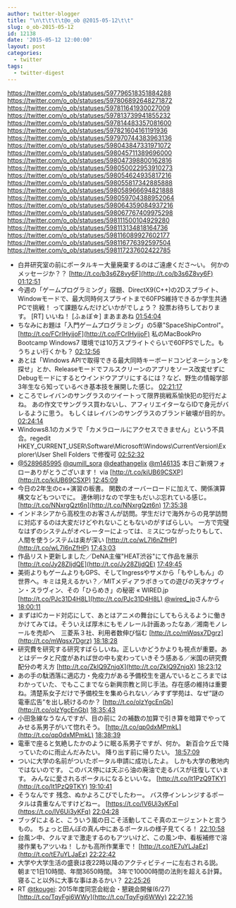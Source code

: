 ```yaml
---
author: twitter-blogger
title: "\n\t\t\t\t@o_ob @2015-05-12\t\t"
slug: o_ob-2015-05-12
id: 12138
date: '2015-05-12 12:00:00'
layout: post
categories:
  - twitter
tags:
  - twitter-digest
---
```


https://twitter.com/o_ob/statuses/597796518351884288 https://twitter.com/o_ob/statuses/597806892648271872 https://twitter.com/o_ob/statuses/597811641930027009 https://twitter.com/o_ob/statuses/597813739941855232 https://twitter.com/o_ob/statuses/597814483357081600 https://twitter.com/o_ob/statuses/597821604161191936 https://twitter.com/o_ob/statuses/597970744383963136 https://twitter.com/o_ob/statuses/598043847331971072 https://twitter.com/o_ob/statuses/598045711389696000 https://twitter.com/o_ob/statuses/598047398800162816 https://twitter.com/o_ob/statuses/598050022953910273 https://twitter.com/o_ob/statuses/598054624935817216 https://twitter.com/o_ob/statuses/598055817342885888 https://twitter.com/o_ob/statuses/598058966694821888 https://twitter.com/o_ob/statuses/598059704388952064 https://twitter.com/o_ob/statuses/598064359084937216 https://twitter.com/o_ob/statuses/598067767409975298 https://twitter.com/o_ob/statuses/598111500104929280 https://twitter.com/o_ob/statuses/598113134818164736 https://twitter.com/o_ob/statuses/598116089927602177 https://twitter.com/o_ob/statuses/598116776392597504 https://twitter.com/o_ob/statuses/598117237602422785  

*   白井研究室の前にポータルキー大量廃棄するのはご遠慮くださ〜い。 何かのメッセージか？？ [http://t.co/b3s6Z8vy6F](http://t.co/b3s6Z8vy6F) [01:12:51](https://twitter.com/o_ob/statuses/597796518351884288)
*   今週の「ゲームプログラミング」宿題、DirectX9(C++)の2Dスプライト、Windowモードで、最大同時何スプライトまで60FPS維持できるか学生共通PCで挑戦！ って課題なんだけどいかがでしょう？ 投票お待ちしております。 [RT] いいね！ [ふぁぼ☆] まあまあね [01:54:04](https://twitter.com/o_ob/statuses/597806892648271872)
*   ちなみにお題は「入門ゲームプログラミング」の5章"SpaceShipControl"。 [http://t.co/FCrIHyijoF](http://t.co/FCrIHyijoF) 私のMacBookPro Bootcamp Windows7 環境では10万スプライトぐらいで60FPSでした。もうちょい行くかも？ [02:12:56](https://twitter.com/o_ob/statuses/597811641930027009)
*   あとは「Windows APIで取得できる最大同時キーボードコンビネーションを探せ」とか、Releaseモードでフルスクリーンのアプリをソース改変せずにDebugモードにするとウインドウアプリにするには？など、野生の情報学部3年生なら知っているべき基本技を展開した感じ。 [02:21:17](https://twitter.com/o_ob/statuses/597813739941855232)
*   ところでレイバンのサングラスのツイートって限界挑戦系愉快犯の犯行だよね。 あの作文でサングラス買わないし、アフィリエイターならIDで身元がバレるように思う。 もしくはレイバンのサングラスのブランド破壊が目的か。 [02:24:14](https://twitter.com/o_ob/statuses/597814483357081600)
*   Windows8.1のカメラで「カメラロールにアクセスできません」という不具合。regedit HKEY_CURRENT_USER\Software\Microsoft\Windows\CurrentVersion\Explorer\User Shell Folders で修復可 [02:52:32](https://twitter.com/o_ob/statuses/597821604161191936)
*   [@5289685995](https://twitter.com/5289685995) [@qumill_sora](https://twitter.com/qumill_sora) [@deathangelix](https://twitter.com/deathangelix) [@m146135](https://twitter.com/m146135) 本日ご新規フォローありがとうございます！ via [http://t.co/kiUB69CSXP](http://t.co/kiUB69CSXP) [12:45:09](https://twitter.com/o_ob/statuses/597970744383963136)
*   今日の2年生のc++演習の板書。 関数のオーバーロードに加えて、関係演算構文などもついでに。 連休明けなので学生もだいぶ忘れている感じ。 [http://t.co/NNxrgQzt6n](http://t.co/NNxrgQzt6n) [17:35:38](https://twitter.com/o_ob/statuses/598043847331971072)
*   インドネシアから高校生のお客さんが訪問。学生だけで海外からの見学訪問に対応するのは大変だけどやれないこともないのがすばらしい。 一方で完璧なはずのシステムがオペレーターによっては、ミスにつながったりもして、人間を使うシステムは奥が深い [http://t.co/wL7I6nZfHP](http://t.co/wL7I6nZfHP) [17:43:03](https://twitter.com/o_ob/statuses/598045711389696000)
*   作品リスト更新しました／DeNA主催"HEAT渋谷"にて作品を展示 [http://t.co/Jy28ZIjdQE](http://t.co/Jy28ZIjdQE) [17:49:45](https://twitter.com/o_ob/statuses/598047398800162816)
*   美術よりもゲームよりもGPS、そしてIngressやサメから「もやしもん」の世界へ。キミは見えるかい？／MITメディアラボきっての遊びの天才ケヴィン・スラヴィン、その「ひらめき」の秘密 « WIRED.jp [http://t.co/PJc31D4H8L](http://t.co/PJc31D4H8L) [@wired_jp](https://twitter.com/wired_jp)さんから [18:00:11](https://twitter.com/o_ob/statuses/598050022953910273)
*   まずはICカード対応にして、あとはアニメの舞台にしてもらえるように働きかけてみては。そういえば厚木にもモノレール計画あったなあ／湘南モノレールを売却へ　三菱系３社、利用者数伸び悩む [http://t.co/mWqsx7Dgrz](http://t.co/mWqsx7Dgrz) [18:18:28](https://twitter.com/o_ob/statuses/598054624935817216)
*   研究費を研究する研究すばらしいね。正しいかどうかよりも視点が重要。あとはデータと尺度があれば世の中も変わっていきそう感ある／米国の研究費配分の考え方 [http://t.co/ZklQ9ZnjqX](http://t.co/ZklQ9ZnjqX) [18:23:12](https://twitter.com/o_ob/statuses/598055817342885888)
*   あの手の駄洒落に適応力・免疫力がある予備校生を選んでいるところまではわかっていた、でもここまでなら新興宗教と同じ手法。存在感の維持は重要ね。清楚系女子だけで予備校生を集められない／みすず学苑は、なぜ“謎の電車広告”を出し続けるのか？ [http://t.co/olzYgcEnGb](http://t.co/olzYgcEnGb) [18:35:43](https://twitter.com/o_ob/statuses/598058966694821888)
*   小田急線なうなんですが、目の前に 2の補数の加算で引き算を暗算でやってみせる系男子がいて惚れそう。 [http://t.co/qp0dxMPmkL](http://t.co/qp0dxMPmkL) [18:38:39](https://twitter.com/o_ob/statuses/598059704388952064)
*   電車で座ると気絶したかのように眠る系男子ですが、何か。 新百合ケ丘で降っていたのに雨止んだみたい。 降り出す前に帰りたい。 [18:57:09](https://twitter.com/o_ob/statuses/598064359084937216)
*   ついに大学の名前がついたポータル申請に成功したよ。 しかも大学の敷地内ではないのです。 このバス停には天ぷら油の廃油で走るバスが往復しています。 みんなに愛されるポータルになるといいな。 [http://t.co/lt1PzQ9TKY](http://t.co/lt1PzQ9TKY) [19:10:41](https://twitter.com/o_ob/statuses/598067767409975298)
*   そうなんです 残念、ぬかよろこびでしたわー。 バス停インレンジするポータルは貴重なんですけどねー。 [https://t.co/lV6Ui3yKFq](https://t.co/lV6Ui3yKFq) [22:04:28](https://twitter.com/o_ob/statuses/598111500104929280)
*   ブッダによると、こういう嵐の日こそ活動してこそ真のエージェントと言うもの。 ちょっと田んぼの真ん中にあるポータルの様子見てくる！ [22:10:58](https://twitter.com/o_ob/statuses/598113134818164736)
*   台風ン中、クルマまで激走するのもアツいけど、この風ン中、看板補修で溶接作業もアツいね！ しかも高所作業車で！ [http://t.co/tE7uYLJaEz](http://t.co/tE7uYLJaEz) [22:22:42](https://twitter.com/o_ob/statuses/598116089927602177)
*   大学や大学生活の盛衰は夜22時以降のアクティビティーに左右される説。 朝まで1日10時間、年間3650時間。 3年で10000時間の法則を超える計算。 寝ること以外に大事な事はあるかい？ [22:25:26](https://twitter.com/o_ob/statuses/598116776392597504)
*   RT [@tkougei](https://twitter.com/tkougei): 2015年度同窓会総会・懇親会開催(6/27) [http://t.co/TqyFgi6WWy](http://t.co/TqyFgi6WWy) [22:27:16](https://twitter.com/o_ob/statuses/598117237602422785)